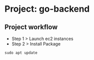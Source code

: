 # Project: go-backend
## Project workflow
- Step 1 > Launch ec2 instances
-  Step 2 > Install Package 
````
sudo apt update
````
